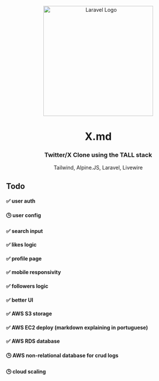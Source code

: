 <p align="center"><a href="https://laravel.com" target="_blank"><img src="https://raw.githubusercontent.com/laravel/art/master/logo-lockup/5%20SVG/2%20CMYK/1%20Full%20Color/laravel-logolockup-cmyk-red.svg" width="300" alt="Laravel Logo"></a></p>

<div align="center">   
    <h1>X.md</h1>
    <h3>Twitter/X Clone using the TALL stack</h3>
    <p color="gray">Tailwind, Alpine.JS, Laravel, Livewire</p>
</div>

## Todo

#### ✅ user auth<br>
#### 🕒 user config<br>
#### ✅ search input<br>
#### ✅ likes logic<br>
#### ✅ profile page<br>
#### ✅ mobile responsivity<br>
#### ✅ followers logic<br>
#### ✅ better UI<br>
#### ✅ AWS S3 storage<br>
#### ✅ AWS EC2 deploy (markdown explaining in portuguese)<br>
#### ✅ AWS RDS database<br>
#### 🕒 AWS non-relational database for crud logs<br>
#### 🕒 cloud scaling<br>
